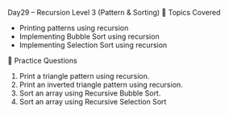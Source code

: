 Day29 – Recursion Level 3 (Pattern & Sorting)
📌 Topics Covered
- Printing patterns using recursion  
- Implementing Bubble Sort using recursion  
- Implementing Selection Sort using recursion  

 📝 Practice Questions
1. Print a triangle pattern using recursion.  
2. Print an inverted triangle pattern using recursion.  
3. Sort an array using Recursive Bubble Sort.  
4. Sort an array using Recursive Selection Sort
